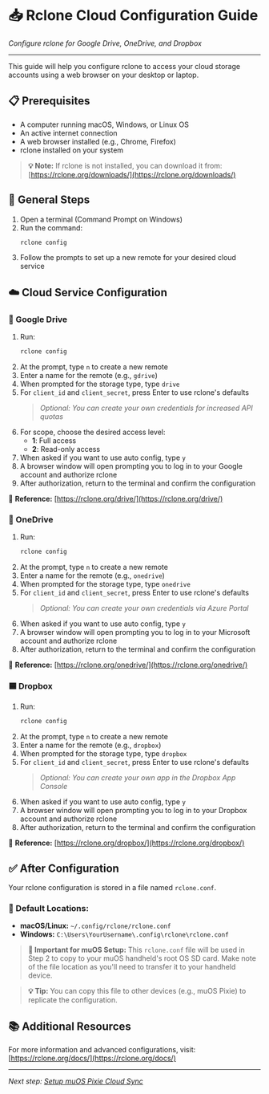 # 📥 Rclone Cloud Configuration Guide

*Configure rclone for Google Drive, OneDrive, and Dropbox*

---

This guide will help you configure rclone to access your cloud storage accounts using a web browser on your desktop or laptop.

## 📋 Prerequisites

- A computer running macOS, Windows, or Linux OS
- An active internet connection
- A web browser installed (e.g., Chrome, Firefox)
- rclone installed on your system

> **💡 Note:** If rclone is not installed, you can download it from: [https://rclone.org/downloads/](https://rclone.org/downloads/)

## 🚀 General Steps

1. Open a terminal (Command Prompt on Windows)
2. Run the command:
   ```bash
   rclone config
   ```
3. Follow the prompts to set up a new remote for your desired cloud service

## ☁️ Cloud Service Configuration

### 🔵 Google Drive

1. Run:
   ```bash
   rclone config
   ```
2. At the prompt, type `n` to create a new remote
3. Enter a name for the remote (e.g., `gdrive`)
4. When prompted for the storage type, type `drive`
5. For `client_id` and `client_secret`, press Enter to use rclone's defaults
   > *Optional: You can create your own credentials for increased API quotas*
6. For scope, choose the desired access level:
   - **1**: Full access
   - **2**: Read-only access
7. When asked if you want to use auto config, type `y`
8. A browser window will open prompting you to log in to your Google account and authorize rclone
9. After authorization, return to the terminal and confirm the configuration

📖 **Reference:** [https://rclone.org/drive/](https://rclone.org/drive/)

### 🔷 OneDrive

1. Run:
   ```bash
   rclone config
   ```
2. At the prompt, type `n` to create a new remote
3. Enter a name for the remote (e.g., `onedrive`)
4. When prompted for the storage type, type `onedrive`
5. For `client_id` and `client_secret`, press Enter to use rclone's defaults
   > *Optional: You can create your own credentials via Azure Portal*
6. When asked if you want to use auto config, type `y`
7. A browser window will open prompting you to log in to your Microsoft account and authorize rclone
8. After authorization, return to the terminal and confirm the configuration

📖 **Reference:** [https://rclone.org/onedrive/](https://rclone.org/onedrive/)

### 🟦 Dropbox

1. Run:
   ```bash
   rclone config
   ```
2. At the prompt, type `n` to create a new remote
3. Enter a name for the remote (e.g., `dropbox`)
4. When prompted for the storage type, type `dropbox`
5. For `client_id` and `client_secret`, press Enter to use rclone's defaults
   > *Optional: You can create your own app in the Dropbox App Console*
6. When asked if you want to use auto config, type `y`
7. A browser window will open prompting you to log in to your Dropbox account and authorize rclone
8. After authorization, return to the terminal and confirm the configuration

📖 **Reference:** [https://rclone.org/dropbox/](https://rclone.org/dropbox/)

## ✅ After Configuration

Your rclone configuration is stored in a file named `rclone.conf`.

### 📁 Default Locations:
- **macOS/Linux:** `~/.config/rclone/rclone.conf`
- **Windows:** `C:\Users\YourUsername\.config\rclone\rclone.conf`

> **🎯 Important for muOS Setup:** This `rclone.conf` file will be used in Step 2 to copy to your muOS handheld's root OS SD card. Make note of the file location as you'll need to transfer it to your handheld device.

> **💡 Tip:** You can copy this file to other devices (e.g., muOS Pixie) to replicate the configuration.

## 📚 Additional Resources

For more information and advanced configurations, visit: [https://rclone.org/docs/](https://rclone.org/docs/)

---

*Next step: [Setup muOS Pixie Cloud Sync](./2-Setup-muOS-Cloud-Sync.md)*
